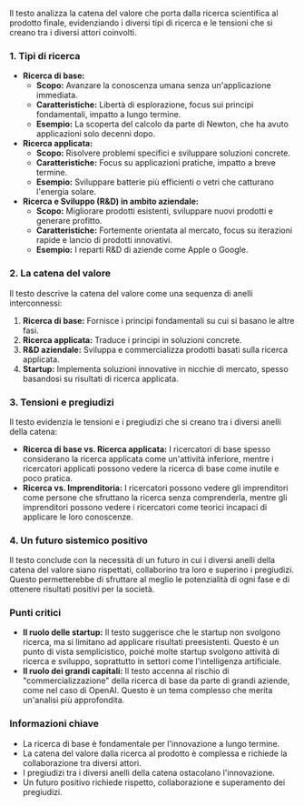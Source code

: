 
Il testo analizza la catena del valore che porta dalla ricerca scientifica al prodotto finale, evidenziando i diversi tipi di ricerca e le tensioni che si creano tra i diversi attori coinvolti.

### 1. Tipi di ricerca

* **Ricerca di base:** 
    * **Scopo:** Avanzare la conoscenza umana senza un'applicazione immediata.
    * **Caratteristiche:** Libertà di esplorazione, focus sui principi fondamentali, impatto a lungo termine.
    * **Esempio:** La scoperta del calcolo da parte di Newton, che ha avuto applicazioni solo decenni dopo.
* **Ricerca applicata:**
    * **Scopo:** Risolvere problemi specifici e sviluppare soluzioni concrete.
    * **Caratteristiche:** Focus su applicazioni pratiche, impatto a breve termine.
    * **Esempio:** Sviluppare batterie più efficienti o vetri che catturano l'energia solare.
* **Ricerca e Sviluppo (R&D) in ambito aziendale:**
    * **Scopo:** Migliorare prodotti esistenti, sviluppare nuovi prodotti e generare profitto.
    * **Caratteristiche:** Fortemente orientata al mercato, focus su iterazioni rapide e lancio di prodotti innovativi.
    * **Esempio:** I reparti R&D di aziende come Apple o Google.

### 2. La catena del valore

Il testo descrive la catena del valore come una sequenza di anelli interconnessi:

1. **Ricerca di base:** Fornisce i principi fondamentali su cui si basano le altre fasi.
2. **Ricerca applicata:** Traduce i principi in soluzioni concrete.
3. **R&D aziendale:** Sviluppa e commercializza prodotti basati sulla ricerca applicata.
4. **Startup:** Implementa soluzioni innovative in nicchie di mercato, spesso basandosi su risultati di ricerca applicata.

### 3. Tensioni e pregiudizi

Il testo evidenzia le tensioni e i pregiudizi che si creano tra i diversi anelli della catena:

* **Ricerca di base vs. Ricerca applicata:** I ricercatori di base spesso considerano la ricerca applicata come un'attività inferiore, mentre i ricercatori applicati possono vedere la ricerca di base come inutile e poco pratica.
* **Ricerca vs. Imprenditoria:** I ricercatori possono vedere gli imprenditori come persone che sfruttano la ricerca senza comprenderla, mentre gli imprenditori possono vedere i ricercatori come teorici incapaci di applicare le loro conoscenze.

### 4. Un futuro sistemico positivo

Il testo conclude con la necessità di un futuro in cui i diversi anelli della catena del valore siano rispettati, collaborino tra loro e superino i pregiudizi. Questo permetterebbe di sfruttare al meglio le potenzialità di ogni fase e di ottenere risultati positivi per la società.

### Punti critici

* **Il ruolo delle startup:** Il testo suggerisce che le startup non svolgono ricerca, ma si limitano ad applicare risultati preesistenti. Questo è un punto di vista semplicistico, poiché molte startup svolgono attività di ricerca e sviluppo, soprattutto in settori come l'intelligenza artificiale.
* **Il ruolo dei grandi capitali:** Il testo accenna al rischio di "commercializzazione" della ricerca di base da parte di grandi aziende, come nel caso di OpenAI. Questo è un tema complesso che merita un'analisi più approfondita.

### Informazioni chiave

* La ricerca di base è fondamentale per l'innovazione a lungo termine.
* La catena del valore dalla ricerca al prodotto è complessa e richiede la collaborazione tra diversi attori.
* I pregiudizi tra i diversi anelli della catena ostacolano l'innovazione.
* Un futuro positivo richiede rispetto, collaborazione e superamento dei pregiudizi. 
